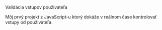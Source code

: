 Validácia vstupov použivateľa

Môj prvý projekt z JavaScript-u ktorý dokáže v reálnom čase kontrolovať vstupy od použivateľa.
